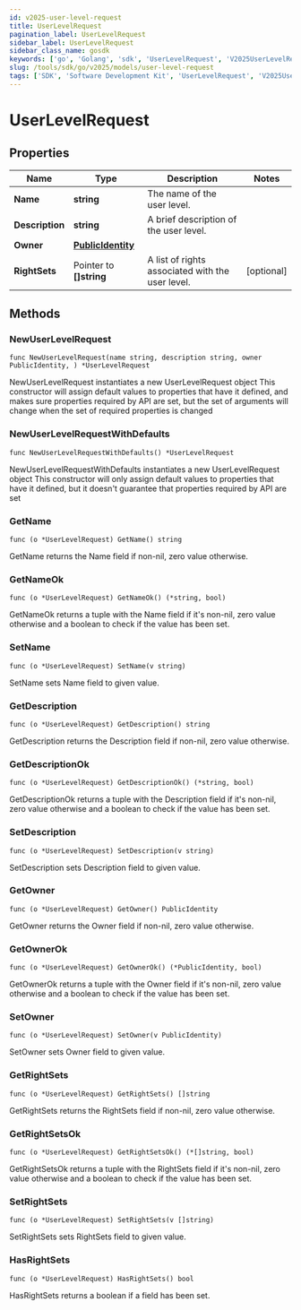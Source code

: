 ```yaml
---
id: v2025-user-level-request
title: UserLevelRequest
pagination_label: UserLevelRequest
sidebar_label: UserLevelRequest
sidebar_class_name: gosdk
keywords: ['go', 'Golang', 'sdk', 'UserLevelRequest', 'V2025UserLevelRequest'] 
slug: /tools/sdk/go/v2025/models/user-level-request
tags: ['SDK', 'Software Development Kit', 'UserLevelRequest', 'V2025UserLevelRequest']
---
```


# UserLevelRequest

## Properties

Name | Type | Description | Notes
------------ | ------------- | ------------- | -------------
**Name** | **string** | The name of the user level. | 
**Description** | **string** | A brief description of the user level. | 
**Owner** | [**PublicIdentity**](public-identity) |  | 
**RightSets** | Pointer to **[]string** | A list of rights associated with the user level. | [optional] 

## Methods

### NewUserLevelRequest

`func NewUserLevelRequest(name string, description string, owner PublicIdentity, ) *UserLevelRequest`

NewUserLevelRequest instantiates a new UserLevelRequest object
This constructor will assign default values to properties that have it defined,
and makes sure properties required by API are set, but the set of arguments
will change when the set of required properties is changed

### NewUserLevelRequestWithDefaults

`func NewUserLevelRequestWithDefaults() *UserLevelRequest`

NewUserLevelRequestWithDefaults instantiates a new UserLevelRequest object
This constructor will only assign default values to properties that have it defined,
but it doesn't guarantee that properties required by API are set

### GetName

`func (o *UserLevelRequest) GetName() string`

GetName returns the Name field if non-nil, zero value otherwise.

### GetNameOk

`func (o *UserLevelRequest) GetNameOk() (*string, bool)`

GetNameOk returns a tuple with the Name field if it's non-nil, zero value otherwise
and a boolean to check if the value has been set.

### SetName

`func (o *UserLevelRequest) SetName(v string)`

SetName sets Name field to given value.


### GetDescription

`func (o *UserLevelRequest) GetDescription() string`

GetDescription returns the Description field if non-nil, zero value otherwise.

### GetDescriptionOk

`func (o *UserLevelRequest) GetDescriptionOk() (*string, bool)`

GetDescriptionOk returns a tuple with the Description field if it's non-nil, zero value otherwise
and a boolean to check if the value has been set.

### SetDescription

`func (o *UserLevelRequest) SetDescription(v string)`

SetDescription sets Description field to given value.


### GetOwner

`func (o *UserLevelRequest) GetOwner() PublicIdentity`

GetOwner returns the Owner field if non-nil, zero value otherwise.

### GetOwnerOk

`func (o *UserLevelRequest) GetOwnerOk() (*PublicIdentity, bool)`

GetOwnerOk returns a tuple with the Owner field if it's non-nil, zero value otherwise
and a boolean to check if the value has been set.

### SetOwner

`func (o *UserLevelRequest) SetOwner(v PublicIdentity)`

SetOwner sets Owner field to given value.


### GetRightSets

`func (o *UserLevelRequest) GetRightSets() []string`

GetRightSets returns the RightSets field if non-nil, zero value otherwise.

### GetRightSetsOk

`func (o *UserLevelRequest) GetRightSetsOk() (*[]string, bool)`

GetRightSetsOk returns a tuple with the RightSets field if it's non-nil, zero value otherwise
and a boolean to check if the value has been set.

### SetRightSets

`func (o *UserLevelRequest) SetRightSets(v []string)`

SetRightSets sets RightSets field to given value.

### HasRightSets

`func (o *UserLevelRequest) HasRightSets() bool`

HasRightSets returns a boolean if a field has been set.


